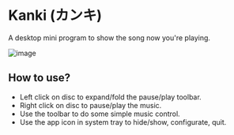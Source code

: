 # Kanki (カンキ)
A desktop mini program to show the song now you're playing.

![image](https://github.com/user-attachments/assets/9e65bd2e-b076-4305-93f5-766c3f1a928e)

## How to use?
- Left click on disc to expand/fold the pause/play toolbar.
- Right click on disc to pause/play the music.
- Use the toolbar to do some simple music control.
- Use the app icon in system tray to hide/show, configurate, quit.

